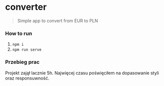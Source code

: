 # converter
> Simple app to convert from EUR to PLN

### How to run
1. `npm i`
2. `npm run serve`

### Przebieg prac
Projekt zajął lacznie 5h. Najwięcej czasu poświęciłem na dopasowanie styli oraz responsuwność. 
